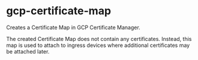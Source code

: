 # gcp-certificate-map

Creates a Certificate Map in GCP Certificate Manager.

The created Certificate Map does not contain any certificates.
Instead, this map is used to attach to ingress devices where additional certificates may be attached later.
